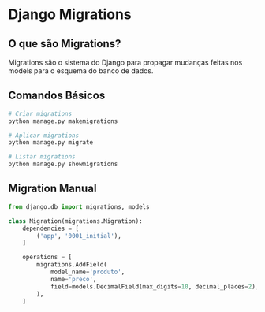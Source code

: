 # Django Migrations

## O que são Migrations?

Migrations são o sistema do Django para propagar mudanças feitas nos models para o esquema do banco de dados.

## Comandos Básicos

```bash
# Criar migrations
python manage.py makemigrations

# Aplicar migrations
python manage.py migrate

# Listar migrations
python manage.py showmigrations
```

## Migration Manual

```python
from django.db import migrations, models

class Migration(migrations.Migration):
    dependencies = [
        ('app', '0001_initial'),
    ]

    operations = [
        migrations.AddField(
            model_name='produto',
            name='preco',
            field=models.DecimalField(max_digits=10, decimal_places=2),
        ),
    ]
```

